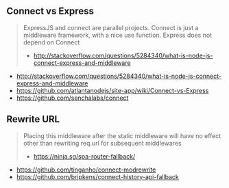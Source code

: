 ## Connect vs Express

> ExpressJS and connect are parallel projects. Connect is just a middleware framework, with a nice use function. Express does not depend on Connect
> - http://stackoverflow.com/questions/5284340/what-is-node-js-connect-express-and-middleware

- http://stackoverflow.com/questions/5284340/what-is-node-js-connect-express-and-middleware
- https://github.com/atlantanodejs/site-app/wiki/Connect-vs-Express
- https://github.com/senchalabs/connect

## Rewrite URL

> Placing this middleware after the static middleware will have no effect other than rewriting req.url for subsequent middlewares
> - https://ninja.sg/spa-router-fallback/

- https://github.com/tinganho/connect-modrewrite
- https://github.com/bripkens/connect-history-api-fallback
